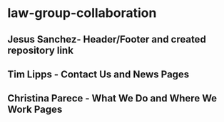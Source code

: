 # law-group-collaboration
## Jesus Sanchez- Header/Footer and created repository link
## Tim Lipps - Contact Us and News Pages
## Christina Parece - What We Do and Where We Work Pages
